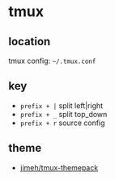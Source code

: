 # tmux

## location

tmux config: `~/.tmux.conf`

## key

- `prefix + |` split left|right
- `prefix + _` split top_down
- `prefix + r` source config

## theme

- [jimeh/tmux-themepack](https://github.com/jimeh/tmux-themepack)

